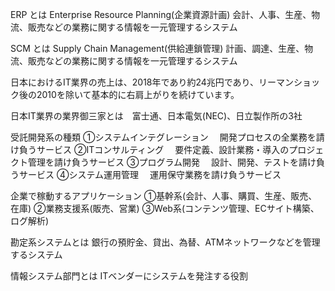 ERP とは
Enterprise Resource Planning(企業資源計画)
会計、人事、生産、物流、販売などの業務に関する情報を一元管理するシステム

SCM とは
Supply Chain Management(供給連鎖管理)
計画、調達、生産、物流、販売などの業務に関する情報を一元管理するシステム

日本におけるIT業界の売上は、2018年であり約24兆円であり、リーマンショック後の2010を除いて基本的に右肩上がりを続けています。

日本IT業界の業界御三家とは　富士通、日本電気(NEC)、日立製作所の3社

受託開発系の種類
①システムインテグレーション
　開発プロセスの全業務を請け負うサービス
②ITコンサルティング
　要件定義、設計業務・導入のプロジェクト管理を請け負うサービス
③プログラム開発
　設計、開発、テストを請け負うサービス
④システム運用管理
　運用保守業務を請け負うサービス

 企業で稼動するアプリケーション
 ①基幹系(会計、人事、購買、生産、販売、在庫)
 ②業務支援系(販売、営業)
 ③Web系(コンテンツ管理、ECサイト構築、ログ解析)

勘定系システムとは
銀行の預貯金、貸出、為替、ATMネットワークなどを管理するシステム

情報システム部門とは
ITベンダーにシステムを発注する役割
